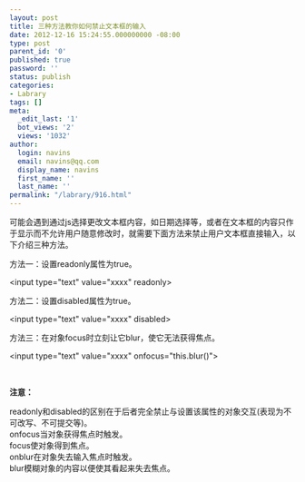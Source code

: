 ```yaml
---
layout: post
title: 三种方法教你如何禁止文本框的输入
date: 2012-12-16 15:24:55.000000000 -08:00
type: post
parent_id: '0'
published: true
password: ''
status: publish
categories:
- Labrary
tags: []
meta:
  _edit_last: '1'
  bot_views: '2'
  views: '1032'
author:
  login: navins
  email: navins@qq.com
  display_name: navins
  first_name: ''
  last_name: ''
permalink: "/labrary/916.html"
---
```

可能会遇到通过js选择更改文本框内容，如日期选择等，或者在文本框的内容只作于显示而不允许用户随意修改时，就需要下面方法来禁止用户文本框直接输入，以下介绍三种方法。

方法一：设置readonly属性为true。

\<input&nbsp;type="text"&nbsp;value="xxxx"&nbsp;readonly\>

方法二：设置disabled属性为true。

\<input&nbsp;type="text"&nbsp;value="xxxx"&nbsp;disabled\>

方法三：在对象focus时立刻让它blur，使它无法获得焦点。

\<input&nbsp;type="text"&nbsp;value="xxxx"&nbsp;onfocus="this.blur()"\>

&nbsp;

**注意：**

readonly和disabled的区别在于后者完全禁止与设置该属性的对象交互(表现为不可改写、不可提交等)。  
onfocus当对象获得焦点时触发。  
focus使对象得到焦点。  
onblur在对象失去输入焦点时触发。  
blur模糊对象的内容以便使其看起来失去焦点。

&nbsp;

